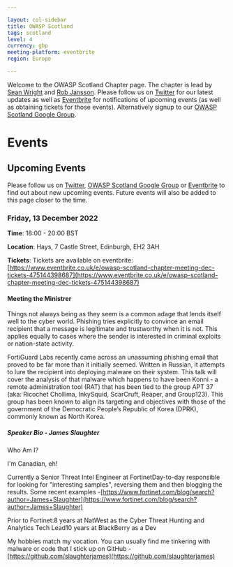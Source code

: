 ```yaml
---

layout: col-sidebar
title: OWASP Scotland
tags: scotland
level: 4
currency: gbp
meeting-platform: eventbrite
region: Europe

---
```


Welcome to the OWASP Scotland Chapter page. The chapter is lead by <a href="mailto:sean.wright@owasp.org">Sean Wright</a> and <a href="mailto:rob.jansson@owasp.org">Rob Jansson</a>. Please follow us on [Twitter](https://twitter.com/OWASPScotland) for our latest updates as well as [Eventbrite](https://www.eventbrite.co.uk/o/owasp-scotland-12914448732) for notifications of upcoming events (as well as obtaining tickets for those events). Alternatively signup to our [OWASP Scotland Google Group](https://groups.google.com/a/owasp.org/forum/#!forum/scotland-chapter).

# Events

## Upcoming Events
Please follow us on [Twitter](https://twitter.com/OWASPScotland), [OWASP Scotland Google Group](https://groups.google.com/a/owasp.org/forum/#!forum/scotland-chapter) or [Eventbrite](https://www.eventbrite.co.uk/o/owasp-scotland-12914448732) to find out about new upcoming events. Future events will also be added to this page closer to the time.

### Friday, 13 December 2022
**Time**: 18:00 - 20:00 BST

**Location**:  Hays, 7 Castle Street, Edinburgh, EH2 3AH

**Tickets**: Tickets are available on eventbrite: [https://www.eventbrite.co.uk/e/owasp-scotland-chapter-meeting-dec-tickets-475144398687](https://www.eventbrite.co.uk/e/owasp-scotland-chapter-meeting-dec-tickets-475144398687)

#### Meeting the Ministrer

Things not always being as they seem is a common adage that lends itself well to the cyber world. Phishing tries explicitly to convince an email recipient that a message is legitimate and trustworthy when it is not. This applies equally to cases where the sender is interested in criminal exploits or nation-state activity.

FortiGuard Labs recently came across an unassuming phishing email that proved to be far more than it initially seemed. Written in Russian, it attempts to lure the recipient into deploying malware on their system. This talk will cover the analysis of that malware which happens to have been Konni - a remote administration tool (RAT) that has been tied to the group APT 37 (aka: Ricochet Chollima, InkySquid, ScarCruft, Reaper, and Group123). This group has been known to align its targeting and objectives with those of the government of the Democratic People’s Republic of Korea (DPRK), commonly known as North Korea.

##### Speaker Bio -  James Slaughter

Who Am I?

I'm Canadian, eh!

Currently a Senior Threat Intel Engineer at FortinetDay-to-day responsible for looking for "interesting samples", reversing them and then blogging the results. Some recent examples -[https://www.fortinet.com/blog/search?author=James+Slaughter](https://www.fortinet.com/blog/search?author=James+Slaughter)

Prior to Fortinet:8 years at NatWest as the Cyber Threat Hunting and Analytics Tech Lead10 years at BlackBerry as a Dev

My hobbies match my vocation. You can usually find me tinkering with malware or code that I stick up on GitHub - [https://github.com/slaughterjames](https://github.com/slaughterjames)
